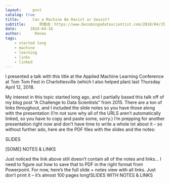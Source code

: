 ```yaml
---
layout:     post
catalog: true
title:      Can a Machine Be Racist or Sexist?
subtitle:      转载自：https://www.becomingadatascientist.com/2018/04/15/can-a-machine-be-racist-or-sexist/
date:      2018-04-16
author:      Renee
tags:
    - started long
    - machine
    - learning
    - links
    - linked
---
```


I presented a talk with this title at the Applied Machine Learning Conference at Tom Tom Fest in Charlottesville (which I also helped plan) last Thursday April 12, 2018.

My interest in this topic started long ago, and I partially based this talk off of my blog post “A Challenge to Data Scientists” from 2015. There are a ton of links throughout, and I included the slide notes so you have those along with the presentation (I’m not sure why all of the URLS aren’t automatically linked, so you have to copy and paste some, sorry.) I’m prepping for another presentation right now and don’t have time to write a whole lot about it – so without further ado, here are the PDF files with the slides and the notes:

SLIDES

[SOME] NOTES & LINKS

Just noticed the link above still doesn’t contain all of the notes and links… I need to figure out how to save that to PDF in the right format from Powerpoint. For now, here’s the full slide + notes view with all links. Just don’t print it – it’s almost 100 pages long!SLIDES WITH NOTES & LINKS
